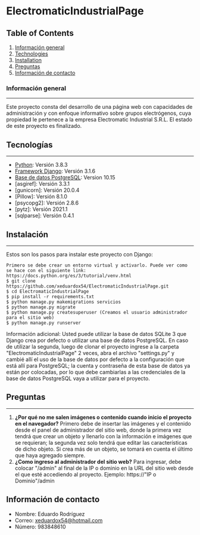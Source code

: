 # ElectromaticIndustrialPage
## Table of Contents
1. [Información general](#informacion-general)
2. [Technologies](#tecnologias)
3. [Installation](#instalacion)
4. [Preguntas](#preguntas)
5. [Información de contacto](#informacion-contacto)
<a name="general-info"></a>
### Información general
***
Este proyecto consta del desarrollo de una página web con capacidades de administración y con enfoque informativo sobre grupos electrógenos, cuya propiedad le pertenece a la empresa Electromatic Industrial S.R.L. El estado de este proyecto es finalizado.
<a name="tecnologias"></a>
## Tecnologías
***
* [Python](https://www.python.org): Versión 3.8.3
* [Framework Django](https://www.djangoproject.com): Versión 3.1.6
* [Base de datos PostgreSQL](https://www.postgresql.org): Version 10.15
* [asgiref]: Versión 3.3.1
* [gunicorn]: Versión 20.0.4
* [Pillow]: Versión 8.1.0
* [psycopg2]: Versión 2.8.6
* [pytz]: Versión 2021.1
* [sqlparse]: Versión 0.4.1

<a name="instalacion"></a>
## Instalación
***
Estos son los pasos para instalar este proyecto con Django:
```
Primero se debe crear un entorno virtual y activarlo. Puede ver como se hace con el siguiente link: https://docs.python.org/es/3/tutorial/venv.html
$ git clone https://github.com/xeduardox54/ElectromaticIndustrialPage.git
$ cd ElectromaticIndustrialPage
$ pip install -r requirements.txt
$ python manage.py makemigrations servicios
$ python manage.py migrate
$ python manage.py createsuperuser (Creamos el usuario administrador para el sitio web)
$ python manage.py runserver
```
Información adicional: Usted puede utilizar la base de datos SQLite 3 que Django crea por defecto o utilizar una base de datos PostgreSQL. En caso de utilizar la segunda, luego de clonar el proyecto ingrese a la carpeta "ElectromaticIndustrialPage" 2 veces, abra el archivo "settings.py" y cambié allí el uso de la base de datos por defecto a la configuración que está allí para PostgreSQL; la cuenta y contraseña de esta base de datos ya están por colocadas, por lo que debe cambiarlas a las credenciales de la base de datos PostgreSQL vaya a utilizar para el proyecto.
<a name="preguntas"></a>
## Preguntas
***
1. **¿Por qué no me salen imágenes o contenido cuando inicio el proyecto en el navegador?**
Primero debe de insertar las imágenes y el contenido desde el panel de administrador del sitio web, donde la primera vez tendrá que crear un objeto y llenarlo con la información e imágenes que se requieran; la segunda vez solo tendrá que editar las características de dicho objeto. Si crea más de un objeto, se tomará en cuenta el último que haya agregado siempre.
2. **¿Como ingreso al administrador del sitio web?**
Para ingresar, debe colocar "/admin" al final de la IP o dominio en la URL del sitio web desde el que esté accediendo al proyecto. Ejemplo: https://"IP o Dominio"/admin

<a name="informacion-contacto"></a>
## Información de contacto
* Nombre: Eduardo Rodríguez
* Correo: xeduardox54@hotmail.com
* Número: 983848610
